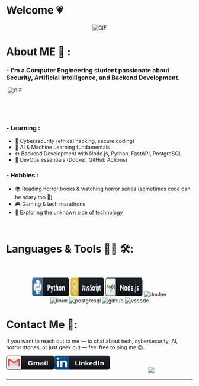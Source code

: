 # Welcome 💗


<div align="center">
<img height="100" width="300" alt="GIF" align="center" src="https://media1.tenor.com/m/ObYdXXtzknEAAAAC/hacker-anime-hack.gif">
</div>

# About ME 💬 :

### - I'm a Computer Engineering student passionate about Security, Artificial Intelligence, and Backend Development.

<img height="100" width="500" alt="GIF" align="right" src="https://media1.tenor.com/m/mN3E6vjUpbkAAAAC/reading-anime.gif">

### - Learning :
- 🔐 Cybersecurity (ethical hacking, secure coding)
- 🤖 AI & Machine Learning fundamentals
- ⚙️ Backend Development with Node.js, Python, FastAPI, PostgreSQL
- 🐳 DevOps essentials (Docker, GitHub Actions)

### - Hobbies :
- 📚 Reading horror books & watching horror series (sometimes code can be scary too 👻)
- 🎮 Gaming & tech marathons
- 🧠 Exploring the unknown side of technology
</br>

# Languages & Tools 👨‍💻 🛠:
</br>

<p align="center">

<!-- You can customize this section with your own icons from shields.io or MikeCodesDotNET/ColoredBadges -->

<img src="https://raw.githubusercontent.com/eusoubabi/eusoubabi/main/assets2/python.svg" alt="python" width="100" height="50">
<img src="https://raw.githubusercontent.com/eusoubabi/eusoubabi/main/assets2/js.svg" alt="js" width="90" height="50">
<img src="https://raw.githubusercontent.com/eusoubabi/eusoubabi/main/assets2/nodejs.svg" alt="nodejs" width="100" height="50">
<img src="https://raw.githubusercontent.com/eusoubabi/eusoubabi/main/assets2/docker.svg" alt="docker" width="100" height="50">
<br>
<img src="https://raw.githubusercontent.com/eusoubabi/eusoubabi/main/assets2/linux.svg" alt="linux" width="100" height="50">
<img src="https://raw.githubusercontent.com/eusoubabi/eusoubabi/main/assets2/postgresql.svg" alt="postgresql" width="100" height="50">
<img src="https://raw.githubusercontent.com/eusoubabi/eusoubabi/main/assets2/github.svg" alt="github" width="100" height="50">
<img src="https://raw.githubusercontent.com/eusoubabi/eusoubabi/main/assets2/vscode.svg" alt="vscode" width="130" height="50">

</p>

# Contact Me 📲:  
If you want to reach out to me — to chat about tech, cybersecurity, AI, horror stories, or just geek out — feel free to ping me 😉.

<a href="mailto:eng.emmanuelepereira@gmail.com">
  <img align="left" alt="Gmail" width="130" height="38" src="https://raw.githubusercontent.com/eusoubabi/eusoubabi/main/assets2/gmail.png" />
</a>

<a href="https://www.linkedin.com/in/emmanuele-pereira" target="_blank">
  <img align="left" alt="LinkedIn" width="150" height="38" src="https://raw.githubusercontent.com/eusoubabi/eusoubabi/main/assets2/linkedin.png" />
</a>
</br>

<p align="center">  
  <a href="https://github.com/emmanuele-pereira/github-readme-stats"> 
<img src="https://github-readme-stats.vercel.app/api?username=emmanuele-pereira&show_icons=true&theme=dracula" />
  </a>
</p>

*************
